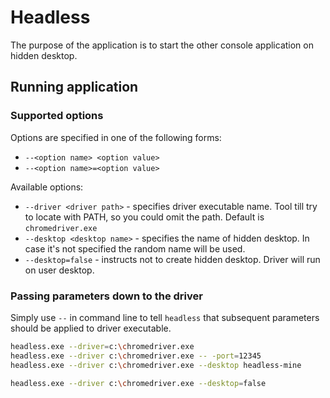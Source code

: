 # Headless

The purpose of the application is to start the other console application on hidden desktop.

## Running application

### Supported options

Options are specified in one of the following forms:

* `--<option name> <option value>`
* `--<option name>=<option value>`

Available options:

* `--driver <driver path>` - specifies driver executable name. Tool till try to locate with PATH, so you could omit the path. Default is `chromedriver.exe`
* `--desktop <desktop name>` - specifies the name of hidden desktop. In case it's not specified the random name will be used.
* `--desktop=false` - instructs not to create hidden desktop. Driver will run on user desktop.

### Passing parameters down to the driver

Simply use `--` in command line to tell `headless` that subsequent parameters should be applied to driver executable.

```bash
headless.exe --driver=c:\chromedriver.exe
headless.exe --driver c:\chromedriver.exe -- -port=12345
headless.exe --driver c:\chromedriver.exe --desktop headless-mine

headless.exe --driver c:\chromedriver.exe --desktop=false
```
